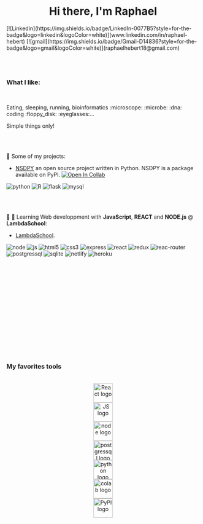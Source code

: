 <div align="center"><h1> Hi there, I'm Raphael </h1></div>
	[![Linkedin](https://img.shields.io/badge/LinkedIn-0077B5?style=for-the-badge&logo=linkedin&logoColor=white)](www.linkedin.com/in/raphael-hebert)
	[![gmail](https://img.shields.io/badge/Gmail-D14836?style=for-the-badge&logo=gmail&logoColor=white)](raphaelhebert18@gmail.com)

<br/><br/>
<h3> What I like: </h3>
<br/>
<p> Eating, sleeping, running, bioinformatics :microscope: :microbe: :dna: coding :floppy_disk: :eyeglasses:...  </p>
<p> Simple things only!</p>
<br/><br/>

:open_file_folder: Some of my projects:
  
  
   - [NSDPY](https://github.com/RaphaelHebert/nsdpy) an open source project written in Python. NSDPY is a package available on PyPI. [![Open In Collab](https://colab.research.google.com/assets/colab-badge.svg)](https://colab.research.google.com/github/Naereen/badges)

   


![python](https://img.shields.io/badge/Python-3776AB?style=for-the-badge&logo=python&logoColor=white)
![R](https://img.shields.io/badge/R-276DC3?style=for-the-badge&logo=r&logoColor=white)
![flask](https://img.shields.io/badge/Flask-000000?style=for-the-badge&logo=flask&logoColor=white)
![mysql](https://img.shields.io/badge/MySQL-00000F?style=for-the-badge&logo=mysql&logoColor=white)

   <br/><br/>
    
   

:school: :notebook: Learning Web developpment with __JavaScript__, __REACT__ and __NODE.js__ @ __LambdaSchool__:


   - [LambdaSchool](https://github.com/RaphaelHebert/LambdaSchool). 
   

 
  ![node](https://img.shields.io/badge/Node.js-43853D?style=for-the-badge&logo=node.js&logoColor=white)
  ![js](https://img.shields.io/badge/JavaScript-F7DF1E?style=for-the-badge&logo=javascript&logoColor=black)
  ![html5](https://img.shields.io/badge/HTML5-E34F26?style=for-the-badge&logo=html5&logoColor=white)
  ![css3](https://img.shields.io/badge/CSS3-1572B6?style=for-the-badge&logo=css3&logoColor=white)
  ![express](https://img.shields.io/badge/Express.js-404D59?style=for-the-badge)
  ![react](https://img.shields.io/badge/React-20232A?style=for-the-badge&logo=react&logoColor=61DAFB)
  ![redux](https://img.shields.io/badge/Redux-593D88?style=for-the-badge&logo=redux&logoColor=white)
  ![reac-router](https://img.shields.io/badge/React_Router-CA4245?style=for-the-badge&logo=react-router&logoColor=white)
  ![postgressql](https://img.shields.io/badge/PostgreSQL-316192?style=for-the-badge&logo=postgresql&logoColor=white)
  ![sqlite](https://img.shields.io/badge/SQLite-07405E?style=for-the-badge&logo=sqlite&logoColor=white)
  ![netlify](https://img.shields.io/badge/Netlify-00C7B7?style=for-the-badge&logo=netlify&logoColor=white)
  ![heroku](https://img.shields.io/badge/Heroku-430098?style=for-the-badge&logo=heroku&logoColor=white)
   
  
<br/><br/><br/><br/><br/><br/><br/><br/><br/><br/><br/><br/><br/><br/>
<h3>My favorites tools</h3>
</br>
<div align="center">
     <div class="inline-block">
	<img src="https://upload.wikimedia.org/wikipedia/commons/a/a7/React-icon.svg" alt="React logo" width="50"/>
	</div>
	<div class="inline-block">
	     <img src="https://upload.wikimedia.org/wikipedia/commons/6/6a/JavaScript-logo.png" alt="JS logo" width="50"/>
	</div>
	<div class="inline-block">
	     <img src="https://upload.wikimedia.org/wikipedia/commons/d/d9/Node.js_logo.svg" alt="node logo" width="50"/>
	</div>
	<div class="inline-block">
	     <img src="https://wiki.postgresql.org/images/a/a4/PostgreSQL_logo.3colors.svg" alt="postgressql logo" width="50"/>
	</div>
	<div class="inline-block">
	     <img src="https://upload.wikimedia.org/wikipedia/commons/c/c3/Python-logo-notext.svg" alt="python logo" width="50"/>
	</div>
	<div class="inline-block">
	     <img src="https://upload.wikimedia.org/wikipedia/commons/d/d0/Google_Colaboratory_SVG_Logo.svg" alt="colab logo" width="50"/>
	</div>
	<div class="inline-block">
	     <img src="https://upload.wikimedia.org/wikipedia/commons/6/64/PyPI_logo.svg" alt="PyPI logo" width="50"/></div>
	
</div>
  
  
  
  
  
  

